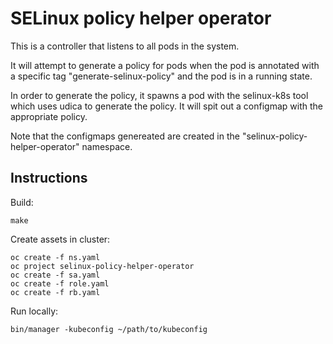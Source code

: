 SELinux policy helper operator
==============================

This is a controller that listens to all pods in the system.

It will attempt to generate a policy for pods when the pod is annotated with
a specific tag "generate-selinux-policy" and the pod is in a running
state.

In order to generate the policy, it spawns a pod with the selinux-k8s
tool which uses udica to generate the policy. It will spit out a
configmap with the appropriate policy.

Note that the configmaps genereated are created in the
"selinux-policy-helper-operator" namespace.

Instructions
------------
Build:

```
make
```

Create assets in cluster:

```
oc create -f ns.yaml
oc project selinux-policy-helper-operator
oc create -f sa.yaml
oc create -f role.yaml
oc create -f rb.yaml
```

Run locally:
```
bin/manager -kubeconfig ~/path/to/kubeconfig
```
